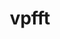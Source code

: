 ---
title: "vpfft"
layout: cache
categories: [package, develop]
meta: {"versions": ["develop"], "compilers": ["gcc@=7.3.1"], "oss": ["amzn2"], "platforms": ["linux"], "targets": ["aarch64", "neoverse_n1", "x86_64_v3"], "stacks": ["aws-ahug", "aws-ahug-aarch64", "root"], "num_specs": 25, "num_specs_by_stack": {"root": 25, "aws-ahug-aarch64": 20, "aws-ahug": 5}}
spec_details: [{"hash": "nuanyqvx5rytdn7y3b2ibnmsqojut7ho", "compiler": "gcc@=7.3.1", "versions": ["develop"], "os": "amzn2", "platform": "linux", "target": "aarch64", "variants": ["build_system=makefile"], "stacks": ["root", "aws-ahug-aarch64"], "size": "-", "tarball": "https://binaries.spack.io/develop/build_cache/linux-amzn2-aarch64/gcc-7.3.1/vpfft-develop/linux-amzn2-aarch64-gcc-7.3.1-vpfft-develop-nuanyqvx5rytdn7y3b2ibnmsqojut7ho.spack"}, {"hash": "hob4zonlwrdyulsrfrfpxjyf7iznskui", "compiler": "gcc@=7.3.1", "versions": ["develop"], "os": "amzn2", "platform": "linux", "target": "aarch64", "variants": ["build_system=makefile"], "stacks": ["root", "aws-ahug-aarch64"], "size": "-", "tarball": "https://binaries.spack.io/develop/build_cache/linux-amzn2-aarch64/gcc-7.3.1/vpfft-develop/linux-amzn2-aarch64-gcc-7.3.1-vpfft-develop-hob4zonlwrdyulsrfrfpxjyf7iznskui.spack"}, {"hash": "7qdc63jn7gmubp3a3liariprarfublcx", "compiler": "gcc@=7.3.1", "versions": ["develop"], "os": "amzn2", "platform": "linux", "target": "aarch64", "variants": ["build_system=makefile"], "stacks": ["root", "aws-ahug-aarch64"], "size": "-", "tarball": "https://binaries.spack.io/develop/build_cache/linux-amzn2-aarch64/gcc-7.3.1/vpfft-develop/linux-amzn2-aarch64-gcc-7.3.1-vpfft-develop-7qdc63jn7gmubp3a3liariprarfublcx.spack"}, {"hash": "mi4tdwfllofoimcjqundzri3mdf4krdt", "compiler": "gcc@=7.3.1", "versions": ["develop"], "os": "amzn2", "platform": "linux", "target": "aarch64", "variants": ["build_system=makefile"], "stacks": ["root", "aws-ahug-aarch64"], "size": "-", "tarball": "https://binaries.spack.io/develop/build_cache/linux-amzn2-aarch64/gcc-7.3.1/vpfft-develop/linux-amzn2-aarch64-gcc-7.3.1-vpfft-develop-mi4tdwfllofoimcjqundzri3mdf4krdt.spack"}, {"hash": "wps43guqqwoco432svnq2ujywrxo6bsg", "compiler": "gcc@=7.3.1", "versions": ["develop"], "os": "amzn2", "platform": "linux", "target": "aarch64", "variants": ["build_system=makefile"], "stacks": ["root", "aws-ahug-aarch64"], "size": "-", "tarball": "https://binaries.spack.io/develop/build_cache/linux-amzn2-aarch64/gcc-7.3.1/vpfft-develop/linux-amzn2-aarch64-gcc-7.3.1-vpfft-develop-wps43guqqwoco432svnq2ujywrxo6bsg.spack"}, {"hash": "ihkryeyovg5k4kypky2d3jzueh5dyldu", "compiler": "gcc@=7.3.1", "versions": ["develop"], "os": "amzn2", "platform": "linux", "target": "aarch64", "variants": ["build_system=makefile"], "stacks": ["root", "aws-ahug-aarch64"], "size": "-", "tarball": "https://binaries.spack.io/develop/build_cache/linux-amzn2-aarch64/gcc-7.3.1/vpfft-develop/linux-amzn2-aarch64-gcc-7.3.1-vpfft-develop-ihkryeyovg5k4kypky2d3jzueh5dyldu.spack"}, {"hash": "ohlpbwbrntjm3ozpwsq4ijzmcpbttnyl", "compiler": "gcc@=7.3.1", "versions": ["develop"], "os": "amzn2", "platform": "linux", "target": "aarch64", "variants": ["build_system=makefile"], "stacks": ["root", "aws-ahug-aarch64"], "size": "-", "tarball": "https://binaries.spack.io/develop/build_cache/linux-amzn2-aarch64/gcc-7.3.1/vpfft-develop/linux-amzn2-aarch64-gcc-7.3.1-vpfft-develop-ohlpbwbrntjm3ozpwsq4ijzmcpbttnyl.spack"}, {"hash": "qbhgozsrczzlmngartok36xadrptpy4a", "compiler": "gcc@=7.3.1", "versions": ["develop"], "os": "amzn2", "platform": "linux", "target": "aarch64", "variants": ["build_system=makefile"], "stacks": ["root", "aws-ahug-aarch64"], "size": "-", "tarball": "https://binaries.spack.io/develop/build_cache/linux-amzn2-aarch64/gcc-7.3.1/vpfft-develop/linux-amzn2-aarch64-gcc-7.3.1-vpfft-develop-qbhgozsrczzlmngartok36xadrptpy4a.spack"}, {"hash": "s3j4vajicj2jg62u7udu3ggttuehffgz", "compiler": "gcc@=7.3.1", "versions": ["develop"], "os": "amzn2", "platform": "linux", "target": "aarch64", "variants": ["build_system=makefile"], "stacks": ["root", "aws-ahug-aarch64"], "size": "-", "tarball": "https://binaries.spack.io/develop/build_cache/linux-amzn2-aarch64/gcc-7.3.1/vpfft-develop/linux-amzn2-aarch64-gcc-7.3.1-vpfft-develop-s3j4vajicj2jg62u7udu3ggttuehffgz.spack"}, {"hash": "ofubbmwxcjncidqwqhobsci5sj2lhego", "compiler": "gcc@=7.3.1", "versions": ["develop"], "os": "amzn2", "platform": "linux", "target": "aarch64", "variants": ["build_system=makefile"], "stacks": ["root", "aws-ahug-aarch64"], "size": "-", "tarball": "https://binaries.spack.io/develop/build_cache/linux-amzn2-aarch64/gcc-7.3.1/vpfft-develop/linux-amzn2-aarch64-gcc-7.3.1-vpfft-develop-ofubbmwxcjncidqwqhobsci5sj2lhego.spack"}, {"hash": "uskzc3h7hatnpcz6nqfkeyaah2aaln7a", "compiler": "gcc@=7.3.1", "versions": ["develop"], "os": "amzn2", "platform": "linux", "target": "neoverse_n1", "variants": ["build_system=makefile"], "stacks": ["root", "aws-ahug-aarch64"], "size": "-", "tarball": "https://binaries.spack.io/develop/build_cache/linux-amzn2-neoverse_n1/gcc-7.3.1/vpfft-develop/linux-amzn2-neoverse_n1-gcc-7.3.1-vpfft-develop-uskzc3h7hatnpcz6nqfkeyaah2aaln7a.spack"}, {"hash": "2fdgfgpub7m2sb6varhh757rsexhb7tu", "compiler": "gcc@=7.3.1", "versions": ["develop"], "os": "amzn2", "platform": "linux", "target": "neoverse_n1", "variants": ["build_system=makefile"], "stacks": ["root", "aws-ahug-aarch64"], "size": "-", "tarball": "https://binaries.spack.io/develop/build_cache/linux-amzn2-neoverse_n1/gcc-7.3.1/vpfft-develop/linux-amzn2-neoverse_n1-gcc-7.3.1-vpfft-develop-2fdgfgpub7m2sb6varhh757rsexhb7tu.spack"}, {"hash": "hc5smcvzmo7bxtu7x4rujf4ompv4dlng", "compiler": "gcc@=7.3.1", "versions": ["develop"], "os": "amzn2", "platform": "linux", "target": "neoverse_n1", "variants": ["build_system=makefile"], "stacks": ["root", "aws-ahug-aarch64"], "size": "-", "tarball": "https://binaries.spack.io/develop/build_cache/linux-amzn2-neoverse_n1/gcc-7.3.1/vpfft-develop/linux-amzn2-neoverse_n1-gcc-7.3.1-vpfft-develop-hc5smcvzmo7bxtu7x4rujf4ompv4dlng.spack"}, {"hash": "cdqe2meolhqkjdk3w4alq7x5povs5z5r", "compiler": "gcc@=7.3.1", "versions": ["develop"], "os": "amzn2", "platform": "linux", "target": "neoverse_n1", "variants": ["build_system=makefile"], "stacks": ["root", "aws-ahug-aarch64"], "size": "-", "tarball": "https://binaries.spack.io/develop/build_cache/linux-amzn2-neoverse_n1/gcc-7.3.1/vpfft-develop/linux-amzn2-neoverse_n1-gcc-7.3.1-vpfft-develop-cdqe2meolhqkjdk3w4alq7x5povs5z5r.spack"}, {"hash": "52bsnyl6bfvxk2v4newhwgsvfbkjghnf", "compiler": "gcc@=7.3.1", "versions": ["develop"], "os": "amzn2", "platform": "linux", "target": "neoverse_n1", "variants": ["build_system=makefile"], "stacks": ["root", "aws-ahug-aarch64"], "size": "-", "tarball": "https://binaries.spack.io/develop/build_cache/linux-amzn2-neoverse_n1/gcc-7.3.1/vpfft-develop/linux-amzn2-neoverse_n1-gcc-7.3.1-vpfft-develop-52bsnyl6bfvxk2v4newhwgsvfbkjghnf.spack"}, {"hash": "cb5rqjpueqy5dopwz25aepeowbltkpxp", "compiler": "gcc@=7.3.1", "versions": ["develop"], "os": "amzn2", "platform": "linux", "target": "neoverse_n1", "variants": ["build_system=makefile"], "stacks": ["root", "aws-ahug-aarch64"], "size": "-", "tarball": "https://binaries.spack.io/develop/build_cache/linux-amzn2-neoverse_n1/gcc-7.3.1/vpfft-develop/linux-amzn2-neoverse_n1-gcc-7.3.1-vpfft-develop-cb5rqjpueqy5dopwz25aepeowbltkpxp.spack"}, {"hash": "qiecks2jf6br52vlz4jedu2u3vlhdzl3", "compiler": "gcc@=7.3.1", "versions": ["develop"], "os": "amzn2", "platform": "linux", "target": "neoverse_n1", "variants": ["build_system=makefile"], "stacks": ["root", "aws-ahug-aarch64"], "size": "-", "tarball": "https://binaries.spack.io/develop/build_cache/linux-amzn2-neoverse_n1/gcc-7.3.1/vpfft-develop/linux-amzn2-neoverse_n1-gcc-7.3.1-vpfft-develop-qiecks2jf6br52vlz4jedu2u3vlhdzl3.spack"}, {"hash": "2tk7imzhc7rh3x2azo3w2fkbf7kt5fqo", "compiler": "gcc@=7.3.1", "versions": ["develop"], "os": "amzn2", "platform": "linux", "target": "neoverse_n1", "variants": ["build_system=makefile"], "stacks": ["root", "aws-ahug-aarch64"], "size": "-", "tarball": "https://binaries.spack.io/develop/build_cache/linux-amzn2-neoverse_n1/gcc-7.3.1/vpfft-develop/linux-amzn2-neoverse_n1-gcc-7.3.1-vpfft-develop-2tk7imzhc7rh3x2azo3w2fkbf7kt5fqo.spack"}, {"hash": "zfhuudaz5odr22zbepcrk2beu2tqxa2u", "compiler": "gcc@=7.3.1", "versions": ["develop"], "os": "amzn2", "platform": "linux", "target": "neoverse_n1", "variants": ["build_system=makefile"], "stacks": ["root", "aws-ahug-aarch64"], "size": "-", "tarball": "https://binaries.spack.io/develop/build_cache/linux-amzn2-neoverse_n1/gcc-7.3.1/vpfft-develop/linux-amzn2-neoverse_n1-gcc-7.3.1-vpfft-develop-zfhuudaz5odr22zbepcrk2beu2tqxa2u.spack"}, {"hash": "mt5t2izz4w5vxsaz2yt4vzroywswngpv", "compiler": "gcc@=7.3.1", "versions": ["develop"], "os": "amzn2", "platform": "linux", "target": "neoverse_n1", "variants": ["build_system=makefile"], "stacks": ["root", "aws-ahug-aarch64"], "size": "-", "tarball": "https://binaries.spack.io/develop/build_cache/linux-amzn2-neoverse_n1/gcc-7.3.1/vpfft-develop/linux-amzn2-neoverse_n1-gcc-7.3.1-vpfft-develop-mt5t2izz4w5vxsaz2yt4vzroywswngpv.spack"}, {"hash": "hegfqrsas3yrumf2dzxowogg52dy5fx6", "compiler": "gcc@=7.3.1", "versions": ["develop"], "os": "amzn2", "platform": "linux", "target": "x86_64_v3", "variants": ["build_system=makefile"], "stacks": ["root", "aws-ahug"], "size": "-", "tarball": "https://binaries.spack.io/develop/build_cache/linux-amzn2-x86_64_v3/gcc-7.3.1/vpfft-develop/linux-amzn2-x86_64_v3-gcc-7.3.1-vpfft-develop-hegfqrsas3yrumf2dzxowogg52dy5fx6.spack"}, {"hash": "2j2gs4dx5bsc6wrrpok2zsp4izhwf22a", "compiler": "gcc@=7.3.1", "versions": ["develop"], "os": "amzn2", "platform": "linux", "target": "x86_64_v3", "variants": ["build_system=makefile"], "stacks": ["root", "aws-ahug"], "size": "-", "tarball": "https://binaries.spack.io/develop/build_cache/linux-amzn2-x86_64_v3/gcc-7.3.1/vpfft-develop/linux-amzn2-x86_64_v3-gcc-7.3.1-vpfft-develop-2j2gs4dx5bsc6wrrpok2zsp4izhwf22a.spack"}, {"hash": "izt6bai7h7rqus5dh3j4zntcks4rr24d", "compiler": "gcc@=7.3.1", "versions": ["develop"], "os": "amzn2", "platform": "linux", "target": "x86_64_v3", "variants": ["build_system=makefile"], "stacks": ["root", "aws-ahug"], "size": "-", "tarball": "https://binaries.spack.io/develop/build_cache/linux-amzn2-x86_64_v3/gcc-7.3.1/vpfft-develop/linux-amzn2-x86_64_v3-gcc-7.3.1-vpfft-develop-izt6bai7h7rqus5dh3j4zntcks4rr24d.spack"}, {"hash": "qm5phwzerqtjio6kybl5que6nbj5kgmt", "compiler": "gcc@=7.3.1", "versions": ["develop"], "os": "amzn2", "platform": "linux", "target": "x86_64_v3", "variants": ["build_system=makefile"], "stacks": ["root", "aws-ahug"], "size": "-", "tarball": "https://binaries.spack.io/develop/build_cache/linux-amzn2-x86_64_v3/gcc-7.3.1/vpfft-develop/linux-amzn2-x86_64_v3-gcc-7.3.1-vpfft-develop-qm5phwzerqtjio6kybl5que6nbj5kgmt.spack"}, {"hash": "zkun7dzof55i7i76fanwcmuv5ab6rg3o", "compiler": "gcc@=7.3.1", "versions": ["develop"], "os": "amzn2", "platform": "linux", "target": "x86_64_v3", "variants": ["build_system=makefile"], "stacks": ["root", "aws-ahug"], "size": "-", "tarball": "https://binaries.spack.io/develop/build_cache/linux-amzn2-x86_64_v3/gcc-7.3.1/vpfft-develop/linux-amzn2-x86_64_v3-gcc-7.3.1-vpfft-develop-zkun7dzof55i7i76fanwcmuv5ab6rg3o.spack"}]
---